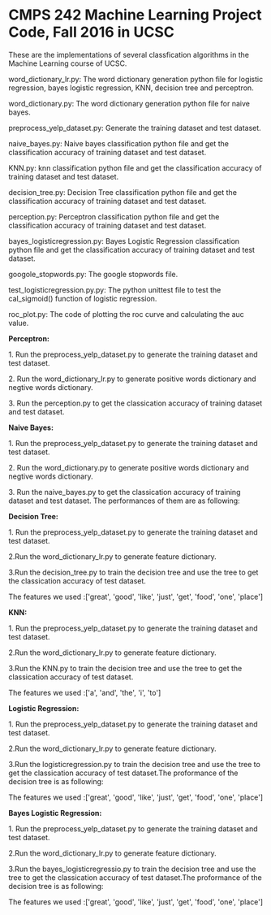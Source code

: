 # CMPS 242 Machine Learning Project Code, Fall 2016 in UCSC
<p>
These are the implementations of several classfication algorithms in the Machine Learning course of UCSC.
</p>
<p>
word_dictionary_lr.py: The word dictionary generation python file for logistic regression, bayes logistic regression, KNN, decision tree and perceptron.   
</p>
<p>
word_dictionary.py: The word dictionary generation python file for naive bayes.  
</p>
preprocess_yelp_dataset.py: Generate the training dataset and test dataset.  
</p>
<p>
naive_bayes.py: Naive bayes classification python file and get the classification accuracy of training dataset and test dataset.  
</p>
<p>
KNN.py: knn classification python file and get the classification accuracy of training dataset and test dataset.  
</p>
<p>
decision_tree.py: Decision Tree classification python file and get the classification accuracy of training dataset and test dataset.  
</p>
<p>
perception.py: Perceptron classification python file and get the classification accuracy of training dataset and test dataset.  
</p>
<p>
bayes_logisticregression.py: Bayes Logistic Regression classification python file and get the classification accuracy of training dataset and test dataset.  
</p>
<p>
googole_stopwords.py: The google stopwords file.
</p>
<p>
test_logisticregression.py.py: The python unittest file to test the cal_sigmoid() function of logistic regression.
</p>
<p>
roc_plot.py: The code of plotting the roc curve and calculating the auc value.
</p>
<p>
<b>Perceptron:</b>
</p>
<p>
1. Run the preprocess_yelp_dataset.py to generate the training dataset and test dataset. 
</p>
<p>
2. Run the word_dictionary_lr.py to generate positive words dictionary and negtive words dictionary.
</p>
<p>
3. Run the perception.py to get the classication accuracy of training dataset and test dataset. 
</p>
<p>
<b>Naive Bayes:</b>
</p>
<p>
1. Run the preprocess_yelp_dataset.py to generate the training dataset and test dataset. 
</p>
<p>
2. Run the word_dictionary.py to generate positive words dictionary and negtive words dictionary.
</p>
<p>
3. Run the naive_bayes.py to get the classication accuracy of training dataset and test dataset. The performances of them are as following:
</p>
<p>
<b>Decision Tree:</b>
</p>
<p>
1. Run the preprocess_yelp_dataset.py to generate the training dataset and test dataset. 
</p>
<p>
2.Run the word_dictionary_lr.py to generate feature dictionary.
</p>
<p>
3.Run the decision_tree.py to train the decision tree and use the tree to get the classication accuracy of test dataset.                   
</p>
<p>
The features we used :['great', 'good', 'like', 'just', 'get', 'food', 'one', 'place']
</p>
<p>
<b>KNN:</b>
</p>
<p>
1. Run the preprocess_yelp_dataset.py to generate the training dataset and test dataset. 
</p>
<p>
2.Run the word_dictionary_lr.py to generate feature dictionary.
</p>
<p>
3.Run the KNN.py to train the decision tree and use the tree to get the classication accuracy of test dataset.   
</p>
<p>
The features we used :['a', 'and', 'the', 'i', 'to']
</p>
<b>Logistic Regression:</b>
</p>
<p>
1. Run the preprocess_yelp_dataset.py to generate the training dataset and test dataset. 
</p>
<p>
2.Run the word_dictionary_lr.py to generate feature dictionary.
</p>
<p>
3.Run the logisticregression.py to train the decision tree and use the tree to get the classication accuracy of test dataset.The proformance of the decision tree is as following:                    
</p>
<p>
The features we used :['great', 'good', 'like', 'just', 'get', 'food', 'one', 'place']
</p>
<b>Bayes Logistic Regression:</b>
</p>
<p>
1. Run the preprocess_yelp_dataset.py to generate the training dataset and test dataset. 
</p>
<p>
2.Run the word_dictionary_lr.py to generate feature dictionary.
</p>
<p>
3.Run the bayes_logisticregressio.py to train the decision tree and use the tree to get the classication accuracy of test dataset.The proformance of the decision tree is as following:                    
</p>
<p>
The features we used :['great', 'good', 'like', 'just', 'get', 'food', 'one', 'place']
</p>
